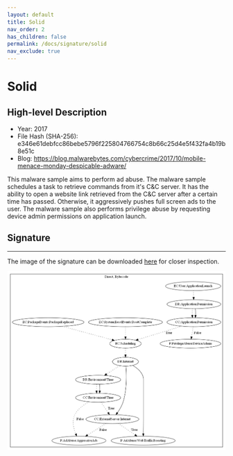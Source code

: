 ```yaml
---
layout: default
title: Solid
nav_order: 2
has_children: false
permalink: /docs/signature/solid
nav_exclude: true
---
```


# Solid

## High-level Description

* Year: 2017
* File Hash (SHA-256): e346e61debfcc86bebe5796f225804766754c8b66c25d4e5f432fa4b19b8e51c
* Blog: https://blog.malwarebytes.com/cybercrime/2017/10/mobile-menace-monday-despicable-adware/

This malware sample aims to perform ad abuse. The malware sample schedules a task to retrieve commands from it's C&C server. It has the ability to open a website link retrieved from the C&C server after a certain time has passed. Otherwise, it aggressively pushes full screen ads to the user. The malware sample also performs privilege abuse by requesting device admin permissions on application launch.

## Signature
---

The image of the signature can be downloaded [here](../../img/signatures/Solid.png) for closer inspection.

![](../../img/signatures/Solid.png)